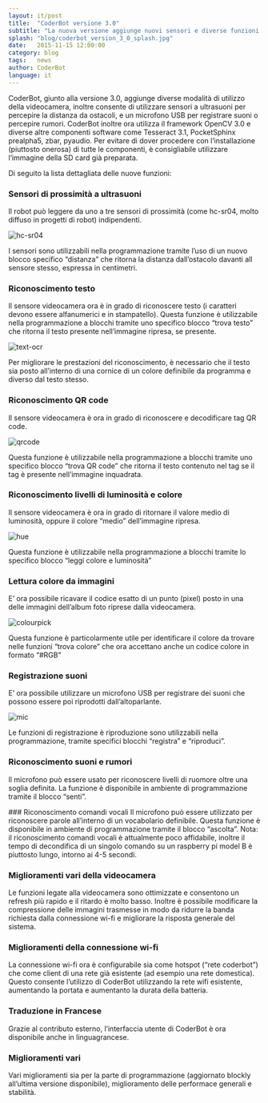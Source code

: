 ```yaml
---
layout: it/post
title:  "CoderBot versione 3.0"
subtitle: "La nuova versione aggiunge nuovi sensori e diverse funzioni della camera"
splash: "blog/coderbot_version_3_0_splash.jpg"
date:   2015-11-15 12:00:00
category: blog
tags:   news
author: CoderBot
language: it
---
```


CoderBot, giunto alla versione 3.0, aggiunge diverse modalità di utilizzo della videocamera, inoltre consente di utilizzare sensori a ultrasuoni per percepire la distanza da ostacoli, e un microfono USB per registrare suoni o percepire rumori.
CoderBot inoltre ora utilizza il framework OpenCV 3.0 e diverse altre componenti software come Tesseract 3.1, PocketSphinx prealpha5, zbar, pyaudio. Per evitare di dover procedere con l’installazione (piuttosto onerosa) di tutte le componenti, è consigliabile utilizzare l’immagine della SD card già preparata.

Di seguito la lista dettagliata delle nuove funzioni:

### Sensori di prossimità a ultrasuoni
Il robot può leggere da uno a tre sensori di prossimità (come hc-sr04, molto diffuso in progetti di robot) indipendenti.

![hc-sr04]({{site.baseurl}}/img/blog/ultrasonic_hc_sr04.jpg)

I sensori sono utilizzabili nella programmazione tramite l’uso di un nuovo blocco specifico “distanza” che ritorna la distanza dall’ostacolo davanti all sensore stesso, espressa in centimetri.

### Riconoscimento testo
Il sensore videocamera ora è in grado di riconoscere testo (i caratteri devono essere alfanumerici e in stampatello).
Questa funzione è utilizzabile nella programmazione a blocchi tramite uno specifico blocco “trova testo” che ritorna il testo presente nell’immagine ripresa, se presente.

![text-ocr]({{site.baseurl}}/img/blog/camera_ocr_1.jpg)

Per migliorare le prestazioni del riconoscimento, è necessario che il testo sia posto all’interno di una cornice di un colore definibile da programma e diverso dal testo stesso.

### Riconoscimento QR code
Il sensore videocamera è ora in grado di riconoscere e decodificare tag QR code.

![qrcode]({{site.baseurl}}/img/blog/camera_qrcode_1.jpg)

Questa funzione è utilizzabile nella programmazione a blocchi tramite uno specifico blocco “trova QR code” che ritorna il testo contenuto nel tag se il tag è presente nell’immagine inquadrata.

### Riconoscimento livelli di luminosità e colore
Il sensore videocamera è ora in grado di ritornare il valore medio di luminosità, oppure il colore “medio” dell’immagine ripresa.

![hue]({{site.baseurl}}/img/blog/camera_light_1.jpg)

Questa funzione è utilizzabile nella programmazione a blocchi tramite lo specifico blocco “leggi colore e luminosità”

### Lettura colore da immagini
E’ ora possibile ricavare il codice esatto di un punto (pixel) posto in una delle immagini dell’album foto riprese dalla videocamera.

![colourpick]({{site.baseurl}}/img/blog/color_picker_1.jpg)

Questa funzione è particolarmente utile per identificare il colore da trovare nelle funzioni “trova colore” che ora accettano anche un codice colore in formato “#RGB”

### Registrazione suoni
E’ ora possibile utilizzare un microfono USB per registrare dei suoni che possono essere poi riprodotti dall’altoparlante. 

![mic]({{site.baseurl}}/img/blog/microphone_1.jpg)

Le funzioni di registrazione è riproduzione sono utilizzabili nella programmazione, tramite specifici blocchi “registra” e “riproduci”.

### Riconoscimento suoni e rumori
Il microfono può essere usato per riconoscere livelli di ruomore oltre una soglia definita.
La funzione è disponibile in ambiente di programmazione tramite il blocco “senti”.

### Riconoscimento comandi vocali
Il microfono può essere utilizzato per riconoscere parole all’interno di un vocabolario definibile.
Questa funzione è disponibile in ambiente di programmazione tramite il blocco “ascolta”.
Nota: il riconoscimento comandi vocali è attualmente poco affidabile, inoltre il tempo di decondifica di un singolo comando su un raspberry pi model B è piuttosto lungo, intorno ai 4-5 secondi.

### Miglioramenti vari della videocamera
Le funzioni legate alla videocamera sono ottimizzate e consentono un refresh più rapido e il ritardo è molto basso. Inoltre è possibile modificare la compressione delle immagini trasmesse in modo da ridurre la banda richiesta dalla connessione wi-fi e migliorare la risposta generale del sistema.

### Miglioramenti della connessione wi-fi
La connessione wi-fi ora è configurabile sia come hotspot (“rete coderbot”) che come client di una rete già esistente (ad esempio una rete domestica). Questo consente l’utilizzo di CoderBot utilizzando la rete wifi esistente, aumentando la portata e aumentanto la durata della batteria.

### Traduzione in Francese
Grazie al contributo esterno, l’interfaccia utente di CoderBot è ora disponibile anche in linguagrancese.

### Miglioramenti vari
Vari miglioramenti sia per la parte di programmazione (aggiornato blockly all’ultima versione disponibile), miglioramento delle performace generali e stabilità.


